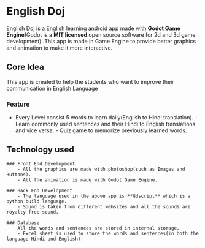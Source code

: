 # English Doj
English Doj is a English learning android app made with **Godot Game Engine**(Godot is a **MIT licensed** open source software for 2d and 3d game development).
This app is made in Game Engine to provide better graphics and animation to make it more interactive.

## Core Idea
This app is created to help the students who want to improve their communication in English Language

###    Feature
- Every Level consist 5 words to learn daily(English to Hindi translation).
        - Learn commonly used sentences and their Hindi to English translations and vice versa.
        - Quiz game to memorize previously learned words.

## Technology used

    ### Front End Development 
        - All the graphics are made with photoshop(such as Images and Buttons). 
        - All the animation is made with Godot Game Engine. 

    ### Back End Development
        - The language used in the above app is **Gdscript** which is a python build language.
        - Sound is taken from different websites and all the sounds are royalty free sound.

    ### Database
        All the words and sentences are stored in internal storage.
        - Excel sheet is used to store the words and sentences(in both the language Hindi and English).
